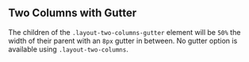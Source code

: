 ## Two Columns with Gutter

The children of the `.layout-two-columns-gutter` element will be `50%` the width of their parent with an `8px` gutter in between. No gutter option is available using `.layout-two-columns`.